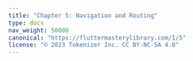 ```yaml
---
title: "Chapter 5: Navigation and Routing"
type: docs
nav_weight: 50000
canonical: "https://fluttermasterylibrary.com/1/5"
license: "© 2023 Tokenizer Inc. CC BY-NC-SA 4.0"
---
```

